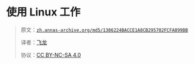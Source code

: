 # 使用 Linux 工作

> 原文：[`zh.annas-archive.org/md5/1386224BACCE1A8CB295702FCFA899BB`](https://zh.annas-archive.org/md5/1386224BACCE1A8CB295702FCFA899BB)
> 
> 译者：[飞龙](https://github.com/wizardforcel)
> 
> 协议：[CC BY-NC-SA 4.0](http://creativecommons.org/licenses/by-nc-sa/4.0/)
